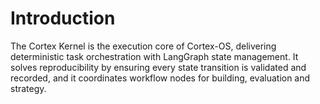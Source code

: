 # Introduction

The Cortex Kernel is the execution core of Cortex-OS, delivering deterministic task orchestration with LangGraph state management. It solves reproducibility by ensuring every state transition is validated and recorded, and it coordinates workflow nodes for building, evaluation and strategy.
